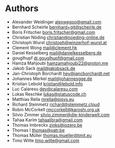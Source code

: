 <!--
  - SPDX-FileCopyrightText: 2024 Nextcloud GmbH and Nextcloud contributors
  - SPDX-License-Identifier: AGPL-3.0-or-later
-->
# Authors

- Alexander Weidinger <alexwegoo@gmail.com>
- Bernhard Scheirle <bernhard+git@scheirle.de>
- Boris Fritscher <boris.fritscher@gmail.com>
- Christian Nöding <christian@noeding-online.de>
- Christoph Wurst <christoph@winzerhof-wurst.at>
- Clement Wong <mail@clement.hk>
- Daniel Kesselberg <mail@danielkesselberg.de>
- gouglhupf <dr.gouglhupf@gmail.com>
- Hamza Mahjoubi <hamzamahjoubi22@proton.me>
- Jakob Sack <mail@jakobsack.de>
- Jan-Christoph Borchardt <hey@jancborchardt.net>
- Johannes Merkel <mail@johannesgge.de>
- Kristian Lebold <kristian@lebold.info>
- Luc Calaresu <dev@calaresu.com>
- Lukas Reschke <lukas@statuscode.ch>
- Matthias Rella <mrella@pisys.eu>
- Richard Steinmetz <richard@steinmetz.cloud>
- Robin McCorkell <rmccorkell@karoshi.org.uk>
- Silvio Zimmer <silvio.zimmer@die-kinderwelt.com>
- Tahaa Karim <tahaalibra@gmail.com>
- Thomas Imbreckx <zinks@iozero.be>
- Thomas I <thomas@oatr.be>
- Thomas Müller <thomas.mueller@tmit.eu>
- Timo Witte <timo.witte@gmail.com>
